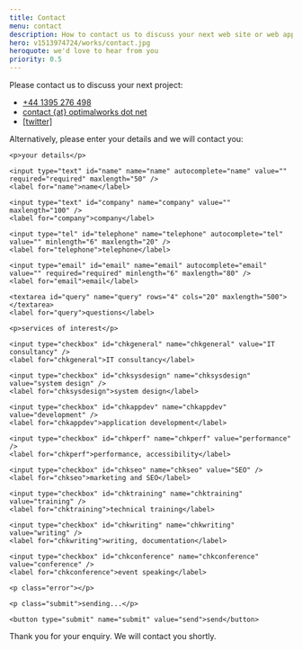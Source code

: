 ```yaml
---
title: Contact
menu: contact
description: How to contact us to discuss your next web site or web app project.
hero: v1513974724/works/contact.jpg
heroquote: we'd love to hear from you
priority: 0.5
---
```


Please contact us to discuss your next project:

<ul class="contact">
<li><a href="tel:+44-1395-276498" class="icon phone">+44 1395 276 498</a></li>
<li><a href="#" class="icon email">contact {at} optimalworks dot net</a></li>
<li><a href="https://twitter.com/[twitter]" class="icon twitter">[twitter]</a></li>
</ul>


<form action="https://www.optimalworks.net/ws/enquiry/" method="post" class="validator">

  <p>Alternatively, please enter your details and we will contact you:</p>

  <div class="formgrid">

    <p>your details</p>

    <input type="text" id="name" name="name" autocomplete="name" value="" required="required" maxlength="50" />
    <label for="name">name</label>

    <input type="text" id="company" name="company" value="" maxlength="100" />
    <label for="company">company</label>

    <input type="tel" id="telephone" name="telephone" autocomplete="tel" value="" minlength="6" maxlength="20" />
    <label for="telephone">telephone</label>

    <input type="email" id="email" name="email" autocomplete="email" value="" required="required" minlength="6" maxlength="80" />
    <label for="email">email</label>

    <textarea id="query" name="query" rows="4" cols="20" maxlength="500"></textarea>
    <label for="query">questions</label>

    <p>services of interest</p>

    <input type="checkbox" id="chkgeneral" name="chkgeneral" value="IT consultancy" />
    <label for="chkgeneral">IT consultancy</label>

    <input type="checkbox" id="chksysdesign" name="chksysdesign" value="system design" />
    <label for="chksysdesign">system design</label>

    <input type="checkbox" id="chkappdev" name="chkappdev" value="development" />
    <label for="chkappdev">application development</label>

    <input type="checkbox" id="chkperf" name="chkperf" value="performance" />
    <label for="chkperf">performance, accessibility</label>

    <input type="checkbox" id="chkseo" name="chkseo" value="SEO" />
    <label for="chkseo">marketing and SEO</label>

    <input type="checkbox" id="chktraining" name="chktraining" value="training" />
    <label for="chktraining">technical training</label>

    <input type="checkbox" id="chkwriting" name="chkwriting" value="writing" />
    <label for="chkwriting">writing, documentation</label>

    <input type="checkbox" id="chkconference" name="chkconference" value="conference" />
    <label for="chkconference">event speaking</label>

    <p class="error"></p>

    <p class="submit">sending...</p>

    <button type="submit" name="submit" value="send">send</button>

  </div>

  <p class="posted">Thank you for your enquiry. We will contact you shortly.</p>

</form>
